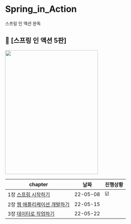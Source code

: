 # Spring_in_Action
스프링 인 액션 완독

## 📘 [스프링 인 액션 5판] 
<a href="http://www.yes24.com/Product/Goods/90180239">
 <img src="https://user-images.githubusercontent.com/55049159/166135354-4ac0583a-5a7e-447e-9d0f-6c090c7766e9.png" style="width:300px;height:400px"/>
  </a>
<br>

|chapter|날짜|진행상황|
|------|---|---|
|1장  <a href="#">스프링 시작하기</a>|22-05-08|☑️|
|2장  <a href="#">웹 애플리케이션 개발하기</a>|22-05-15||
|3장  <a href="#">데이터로 작업하기</a>|22-05-22||
                
